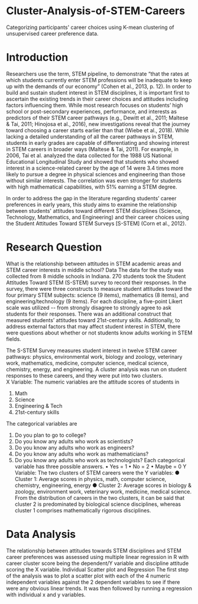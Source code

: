 # Cluster-Analysis-of-STEM-Careers
Categorizing participants' career choices using K-mean clustering of unsupervised career preference data.

# Introduction
Researchers use the term, STEM pipeline, to demonstrate “that the rates at which students currently enter STEM professions will be inadequate to keep up with the demands of our economy” (Cohen et al., 2013, p. 12). In order to build and sustain student interest in STEM disciplines, it is important first to ascertain the existing trends in their career choices and attitudes including factors influencing them. While most research focuses on students’ high school or post-secondary experiences, performance, and interests as predictors of their STEM career pathways (e.g., Dewitt et al., 2011; Maltese & Tai, 2011; Hinojosa et al., 2016), new investigations reveal that the journey toward choosing a career starts earlier than that (Wiebe et al., 2018). While lacking a detailed understanding of all the career pathways in STEM, students in early grades are capable of differentiating and showing interest in STEM careers in broader ways (Maltese & Tai, 2011). For example, in 2006, Tai et al. analyzed the data collected for the 1988 US National Educational Longitudinal Study and showed that students who showed interest in a science-related career by the age of 14 were 3.4 times more likely to pursue a degree in physical sciences and engineering than those without similar interests. The correlation was even stronger for students with high mathematical capabilities, with 51% earning a STEM degree. 

In order to address the gap in the literature regarding students’ career preferences in early years, this study aims to examine the relationship between students' attitudes toward different STEM disciplines (Science, Technology, Mathematics, and Engineering) and their career choices using the Student Attitudes Toward STEM Surveys [S-STEM] (Corn et al., 2012). 

# Research Question
What is the relationship between attitudes in STEM academic areas and STEM career interests in middle school?
Data
The data for the study was collected from 8 middle schools in Indiana. 270 students took the Student Attitudes Toward STEM (S-STEM) survey to record their responses. In the survey, there were three constructs to measure student attitudes toward the four primary STEM subjects: science (9 items), mathematics (8 items), and engineering/technology (9 items). For each discipline, a five-point Likert scale was utilized -- from strongly disagree to strongly agree to ask students for their responses. There was an additional construct that measured students’ attitudes toward 21st-century skills. Additionally, to address external factors that may affect student interest in STEM, there were questions about whether or not students know adults working in STEM fields.

The S-STEM Survey measures student interest in twelve STEM career pathways: physics, environmental work, biology and zoology, veterinary work, mathematics, medicine, computer science, medical science, chemistry, energy, and engineering. A cluster analysis was run on student responses to these careers, and they were put into two clusters.  
X Variable: 
The numeric variables are the attitude scores of students in 
1.	Math
2.	Science
3.	Engineering & Tech
4.	21st-century skills

The categorical variables are
1.	Do you plan to go to college?
2.	Do you know any adults who work as scientists?
3.	Do you know any adults who work as engineers?
4.	Do you know any adults who work as mathematicians?
5.	Do you know any adults who work as technologists?
Each categorical variable has three possible answers.
•	Yes = 1
•	No = 2
•	Maybe = 0
Y Variable:
The two clusters of STEM careers were the Y variables:
●	Cluster 1: Average scores in physics, math, computer science, chemistry, engineering, energy
●	Cluster 2: Average scores in biology & zoology, environment work, veterinary work, medicine, medical science. 
From the distribution of careers in the two clusters, it can be said that cluster 2 is predominated by biological science disciplines, whereas cluster 1 comprises mathematically rigorous disciplines.
 
# Data Analysis
The relationship between attitudes towards STEM disciplines and STEM career preferences was assessed using multiple linear regression in R with career cluster score being the dependent/Y variable and discipline attitude scoring the X variable.
Individual Scatter plot and Regression
The first step of the analysis was to plot a scatter plot with each of the 4 numeric independent variables against the 2 dependent variables to see if there were any obvious linear trends. It was then followed by running a regression with individual x and y variables. 
